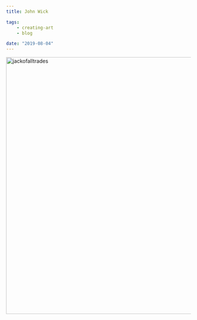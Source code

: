 ```yaml
---
title: John Wick

tags:
    - creating-art
    - blog	

date: "2019-08-04"
---
```


<img src="SmartSelect_20190804-103912_Sketch.jpg" alt="jackofalltrades" width="700px" />
<br/>


